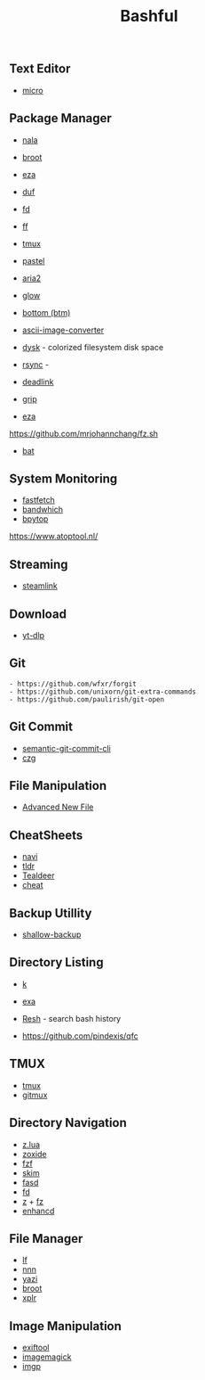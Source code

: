 <br>
<h1 align="center">Bashful</h1>
<br>


## Text Editor

- [micro](https://micro-editor.github.io/) 

## Package Manager

- [nala](https://gitlab.com/volian/nala)





- [broot](https://dystroy.org/broot/)
- [eza](https://eza.rocks/)
- [duf](https://github.com/muesli/duf)
- [fd](https://github.com/sharkdp/fd)
- [ff](https://www.spflite.com/HtmlS/P_FF.html)


- [tmux](https://github.com/tmux/tmux)
- [pastel](https://github.com/sharkdp/pastel)
- [aria2](https://aria2.github.io/)
- [glow](https://github.com/charmbracelet/glow)
- [bottom (btm)](https://github.com/ClementTsang/bottom?tab=readme-ov-file)


- [ascii-image-converter](https://github.com/TheZoraiz/ascii-image-converter)

- [dysk]() - colorized filesystem disk space
- [rsync]() -
- [deadlink](https://github.com/nschloe/deadlink)
- [grip](https://github.com/joeyespo/grip)
- [eza](https://github.com/eza-community/eza?tab=readme-ov-file)

https://github.com/mrjohannchang/fz.sh


- [bat](https://github.com/sharkdp/bat)

## System Monitoring

- [fastfetch](https://github.com/fastfetch-cli/fastfetch/)
- [bandwhich](https://github.com/imsnif/bandwhich)
- [bpytop](https://github.com/aristocratos/bpytop)

https://www.atoptool.nl/

## Streaming

- [steamlink](https://github.com/streamlink/streamlink)  

## Download

- [yt-dlp](https://github.com/yt-dlp/yt-dlp)

## Git 

    - https://github.com/wfxr/forgit
    - https://github.com/unixorn/git-extra-commands
    - https://github.com/paulirish/git-open
 
## Git Commit

- [semantic-git-commit-cli](https://github.com/JPeer264/node-semantic-git-commit-cli)
- [czg](https://github.com/Zhengqbbb/cz-git/tree/main/packages/cli)

## File Manipulation

- [Advanced New File](https://github.com/tanrax/terminal-AdvancedNewFile)

## CheatSheets

- [navi](https://github.com/denisidoro/navi?tab=readme-ov-file)
- [tldr](https://tldr.sh/)
- [Tealdeer](https://tealdeer-rs.github.io/tealdeer/)
- [cheat](https://github.com/cheat/cheat)

## Backup Utillity

- [shallow-backup](https://github.com/alichtman/shallow-backup?tab=readme-ov-file)

## Directory Listing

- [k](https://github.com/supercrabtree/k)
- [exa](https://github.com/ogham/exa)

- [Resh](https://github.com/curusarn/resh) - search bash history

- https://github.com/pindexis/qfc

## TMUX

- [tmux](https://github.com/tmux/tmux/wiki)
- [gitmux](https://github.com/arl/gitmux)

## Directory Navigation

- [z.lua](https://github.com/skywind3000/z.lua) 
- [zoxide](https://github.com/ajeetdsouza/zoxide)
- [fzf](https://github.com/junegunn/fzf?tab=readme-ov-file)
- [skim](https://github.com/skim-rs/skim)
- [fasd](https://github.com/clvv/fasd)
- [fd](https://github.com/sharkdp/fd)
- [z](https://github.com/rupa/z) + [fz](https://github.com/mrjohannchang/fz.sh)
- [enhancd](https://github.com/babarot/enhancd)

## File Manager

- [lf](https://github.com/gokcehan/lf)
- [nnn](https://github.com/jarun/nnn)
- [yazi](https://github.com/sxyazi/yazi)
- [broot](https://github.com/Canop/broot)
- [xplr](https://github.com/sayanarijit/xplr)

## Image Manipulation

- [exiftool](https://exiftool.org/)
- [imagemagick]()
- [imgp](https://github.com/jarun/imgp?tab=readme-ov-file)
